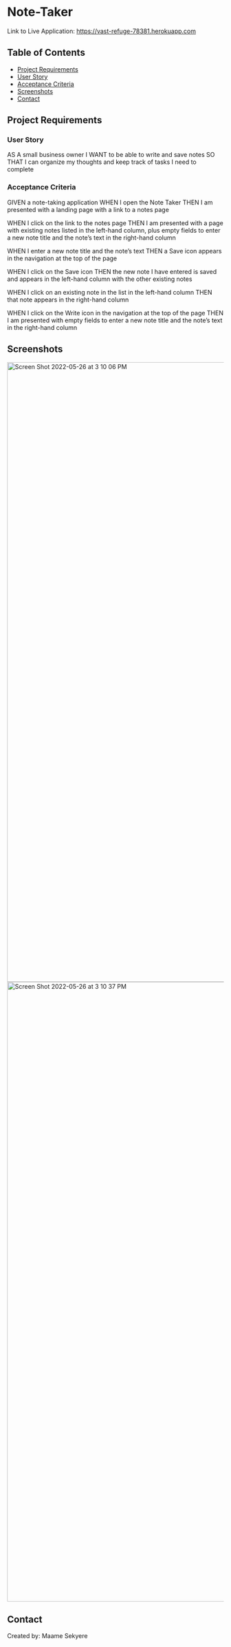 # Note-Taker

Link to Live Application: https://vast-refuge-78381.herokuapp.com

## Table of Contents

- [Project Requirements](https://github.com/MaameSekyere/Note-Taker#project-requirements)
- [User Story](https://github.com/MaameSekyere/Note-Taker#user-story)
- [Acceptance Criteria](https://github.com/MaameSekyere/Note-Taker#acceptance-criteria)
- [Screenshots](https://github.com/MaameSekyere/Note-Taker#screenshots)
- [Contact](https://github.com/MaameSekyere/Note-Taker#contact)

## Project Requirements

### User Story

AS A small business owner
I WANT to be able to write and save notes
SO THAT I can organize my thoughts and keep track of tasks I need to complete

### Acceptance Criteria

GIVEN a note-taking application
WHEN I open the Note Taker
THEN I am presented with a landing page with a link to a notes page

WHEN I click on the link to the notes page
THEN I am presented with a page with existing notes listed in the left-hand column, plus empty fields to enter a new note title and the note’s text in the right-hand column

WHEN I enter a new note title and the note’s text
THEN a Save icon appears in the navigation at the top of the page

WHEN I click on the Save icon
THEN the new note I have entered is saved and appears in the left-hand column with the other existing notes

WHEN I click on an existing note in the list in the left-hand column
THEN that note appears in the right-hand column

WHEN I click on the Write icon in the navigation at the top of the page
THEN I am presented with empty fields to enter a new note title and the note’s text in the right-hand column

## Screenshots

<img width="1440" alt="Screen Shot 2022-05-26 at 3 10 06 PM" src="https://user-images.githubusercontent.com/94888460/170563211-7c83dc83-405c-4b4f-af5a-5e1a9cf1d1cd.png">

<img width="1440" alt="Screen Shot 2022-05-26 at 3 10 37 PM" src="https://user-images.githubusercontent.com/94888460/170563241-4d6ef74c-4b70-4db9-8457-b8ebab2cb214.png">

## Contact

Created by: Maame Sekyere 
